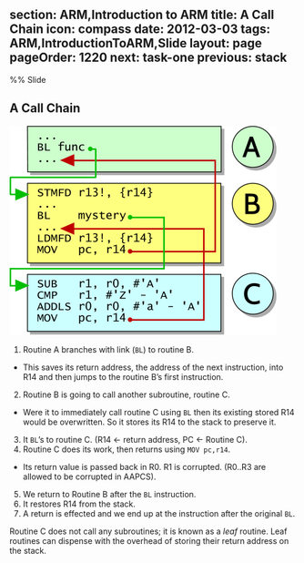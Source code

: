 section: ARM,Introduction to ARM
title: A Call Chain
icon: compass
date: 2012-03-03
tags: ARM,IntroductionToARM,Slide
layout: page
pageOrder: 1220
next: task-one
previous: stack
----

%% Slide
  
## A Call Chain

![Diagram showing call operation.](img/dia/call.png)

1. Routine A branches with link (`BL`) to routine B.
  * This saves its return address, the address of the next instruction, into R14 and then jumps to the routine B’s first instruction.
2. Routine B is going to call another subroutine, routine C.
  * Were it to immediately call routine C using `BL` then its existing stored R14 would be overwritten. So it stores its R14 to the stack to preserve it.
3. It `BL`’s to routine C. (R14 ← return address, PC ← Routine C).
4. Routine C does its work, then returns using `MOV pc,r14`.
  * Its return value is passed back in R0. R1 is corrupted. (R0..R3 are allowed to be corrupted in AAPCS).
5. We return to Routine B after the `BL` instruction.
6. It restores R14 from the stack.
7. A return is effected and we end up at the instruction after the original `BL`.

Routine C does not call any subroutines; it is known as a *leaf* routine. Leaf routines can dispense with the overhead of storing their return address on the stack.
